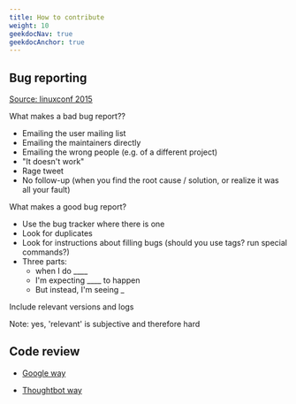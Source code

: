 ```yaml
---
title: How to contribute
weight: 10
geekdocNav: true
geekdocAnchor: true
---
```


## Bug reporting

[Source: linuxconf 2015](https://fr.slideshare.net/jpetazzo/how-to-contribute-to-large-open-source-projects-like-docker-linuxcon-2015)

What makes a bad bug report??

- Emailing the user mailing list
- Emailing the maintainers directly
- Emailing the wrong people (e.g. of a different project)
- "It doesn't work"
- Rage tweet
- No follow-up (when you find the root cause / solution, or realize it was all your fault)

What makes a good bug report?

- Use the bug tracker where there is one
- Look for duplicates
- Look for instructions about filling bugs (should you use tags? run special commands?)
- Three parts:
  - when I do ____
  - I'm expecting ____ to happen
  - But instead, I'm seeing _

Include relevant versions and logs

Note: yes, 'relevant' is subjective and therefore hard

## Code review

- [Google way](https://google.github.io/eng-practices/review/reviewer/)

- [Thoughtbot way](https://github.com/thoughtbot/guides/tree/main/code-review)